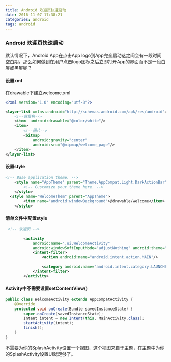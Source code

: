 ```yaml
---
title: Android 欢迎页快速启动
date: 2016-11-07 17:38:21
categories: android
tags: android
---
```



###  Android 欢迎页快速启动

默认情况下，Android App在点击App logo到App完全启动这之间会有一段时间空白期。那么如何做到在用户点击logo图标之后立即打开App的界面而不是一段白屏或黑屏呢？


#### 设置xml

在drawable下建立welcome.xml

```xml
<?xml version="1.0" encoding="utf-8"?>

<layer-list xmlns:android="http://schemas.android.com/apk/res/android">
    <!--背景色-->
    <item  android:drawable="@color/white"/>
    <item>
        <!--图片-->
        <bitmap
            android:gravity="center"
            android:src="@mipmap/welcome_page"/>
    </item>
</layer-list>
```



#### 设置style

```xml
<!-- Base application theme. -->
    <style name="AppTheme" parent="Theme.AppCompat.Light.DarkActionBar">
        <!-- Customize your theme here. -->
    </style>
  <style name="WelcomeThem" parent="AppTheme">
        <item name="android:windowBackground">@drawable/welcome</item>
    </style>
```

#### 清单文件中配置style


```xml
 <!-- 欢迎页 -->

        <activity
            android:name=".ui.WelcomeActivity"
            android:windowSoftInputMode="adjustNothing" android:theme="@style/WelcomeThem">
            <intent-filter>
                <action android:name="android.intent.action.MAIN"/>

                <category android:name="android.intent.category.LAUNCHER"/>
            </intent-filter>
        </activity>

```

#### Activity中不需要设置setContentView()

```java
public class WelcomeActivity extends AppCompatActivity {
    @Override
    protected void onCreate(Bundle savedInstanceState) {
        super.onCreate(savedInstanceState);
        Intent intent = new Intent(this, MainActivity.class);
        startActivity(intent);
        finish();
    }
}

```
不需要为你的SplashActivity设置一个视图，这个视图来自于主题，在主题中为你的SplashActivity设置UI就足够了。

